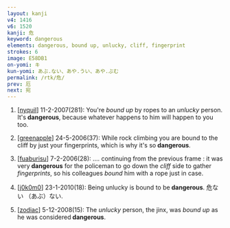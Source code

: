 ```yaml
---
layout: kanji
v4: 1416
v6: 1520
kanji: 危
keyword: dangerous
elements: dangerous, bound up, unlucky, cliff, fingerprint
strokes: 6
image: E58DB1
on-yomi: キ
kun-yomi: あぶ.ない、あや.うい、あや.ぶむ
permalink: /rtk/危/
prev: 厄
next: 宛
---
```


1) [<a href="http://kanji.koohii.com/profile/nyquil">nyquil</a>] 11-2-2007(281): You&#039;re <em>bound up</em> by ropes to an <em>unlucky</em> person. It&#039;s<strong> dangerous</strong>, because whatever happens to him will happen to you too.

2) [<a href="http://kanji.koohii.com/profile/greenapple">greenapple</a>] 24-5-2006(37): While rock climbing you are bound to the cliff by just your fingerprints, which is why it&#039;s so<strong> dangerous</strong>.

3) [<a href="http://kanji.koohii.com/profile/fuaburisu">fuaburisu</a>] 7-2-2006(28): .... continuing from the previous frame : it was very<strong> dangerous</strong> for the policeman to go down the <em>cliff</em> side to gather <em>fingerprints</em>, so his colleagues <em>bound</em> him with a rope just in case.

4) [<a href="http://kanji.koohii.com/profile/j0k0m0">j0k0m0</a>] 23-1-2010(18): Being unlucky is bound to be<strong> dangerous</strong>. 危ない （あぶ）ない.

5) [<a href="http://kanji.koohii.com/profile/zodiac">zodiac</a>] 5-12-2008(15): The <em>unlucky</em> person, the jinx, was <em>bound up</em> as he was considered<strong> dangerous</strong>.

